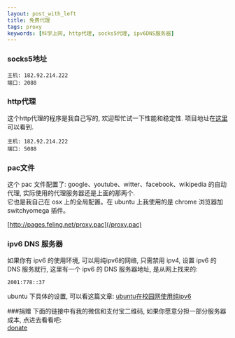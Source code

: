 ```yaml
---
layout: post_with_left
title: 免费代理
tags: proxy
keywords: [科学上网, http代理, socks5代理, ipv6DNS服务器]
---
```


### socks5地址

```
主机: 182.92.214.222
端口: 2088
```

### http代理
这个http代理的程序是我自己写的, 欢迎帮忙试一下性能和稳定性. 项目地址在[这里](/2015/05/project-http-proxy.html#项目git地址)可以看到.

```
主机: 182.92.214.222
端口: 5088
```

### pac文件
这个 pac 文件配置了: google、youtube、witter、facebook、wikipedia 的自动代理, 实际使用的代理服务器还是上面的那两个.    
它也是我自己在 osx 上的全局配置。在 ubuntu 上我使用的是 chrome 浏览器加 switchyomega 插件。

[http://pages.feling.net/proxy.pac](/proxy.pac)


### ipv6 DNS 服务器
如果你有 ipv6 的使用环境, 可以用纯ipv6的网络, 只需禁用 ipv4, 设置 ipv6 的 DNS 服务就行, 这里有一个 ipv6 的 DNS 服务器地址, 是从网上找来的:    

```
2001:778::37
```

ubuntu 下具体的设置, 可以看这篇文章: [ubuntu在校园网使用纯ipv6](/2015/05/use-pure-ipv6-in-university.html)    

###捐赠
下面的链接中有我的微信和支付宝二维码, 如果你愿意分担一部分服务器成本, 点进去看看吧:    
[donate](/2015/06/donate.html)
